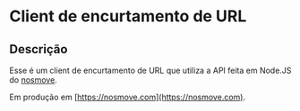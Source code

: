 # Client de encurtamento de URL

## Descrição

Esse é um client de encurtamento de URL que utiliza a API feita em Node.JS do [nosmove](https://nosmove.com/docs).

Em produção em [https://nosmove.com](https://nosmove.com).
